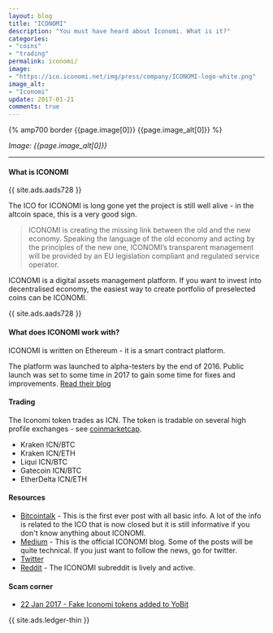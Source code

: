 ```yaml
---
layout: blog
title: "ICONOMI"
description: "You must have heard about Iconomi. What is it?"
categories:
- "coins"
- "trading"
permalink: iconomi/
image:
- "https://ico.iconomi.net/img/press/company/ICONOMI-logo-white.png"
image_alt:
- "Iconomi"
update: 2017-01-21
comments: true
---
```


{% amp700 border {{page.image[0]}} {{page.image_alt[0]}} %}

_Image: {{page.image_alt[0]}}_

________________________

#### What is ICONOMI

{{ site.ads.aads728 }}

The ICO for ICONOMI is long gone yet the project is still well alive - in the altcoin space, this is a very good sign.

> ICONOMI is creating the missing link between the old and the new economy. Speaking the language of the old economy and acting by the principles of the new one, ICONOMI’s transparent management will be provided by an EU legislation compliant and regulated service operator.

ICONOMI is a digital assets management platform. If you want to invest into decentralised economy, the easiest way to create portfolio of preselected coins can be ICONOMI.

{{ site.ads.aads728 }}

#### What does ICONOMI work with?

ICONOMI is written on Ethereum - it is a smart contract platform.

The platform was launched to alpha-testers by the end of 2016. Public launch was set to some time in 2017 to gain some time for fixes and improvements. [Read their blog](https://medium.com/iconominet/iconomi-optimising-its-digital-assets-management-platform-before-the-public-launch-in-early-2017-5cf78c51776b#.avadakup0)

#### Trading

The Iconomi token trades as ICN. The token is tradable on several high profile exchanges - see [coinmarketcap](https://coinmarketcap.com/assets/iconomi/#markets).

* Kraken	ICN/BTC
* Kraken	ICN/ETH
* Liqui	ICN/BTC
* Gatecoin	ICN/BTC
* EtherDelta	ICN/ETH

#### Resources

* [Bitcointalk](https://bitcointalk.org/index.php?topic=1587736.0) - This is the first ever post with all basic info. A lot of the info is related to the ICO that is now closed but it is still informative if you don't know anything about ICONOMI.
* [Medium](https://medium.com/iconominet) - This is the official ICONOMI blog. Some of the posts will be quite technical. If you just want to follow the news, go for twitter.
* [Twitter](https://twitter.com/iconominet)
* [Reddit](https://www.reddit.com/r/ICONOMI/) - The ICONOMI subreddit is lively and active.

#### Scam corner

* [22 Jan 2017 - Fake Iconomi tokens added to YoBit](https://np.reddit.com/r/ethtrader/comments/5pb4gv/real_iconomi_has_been_added_to_mercatox_fake_icn/)



{{ site.ads.ledger-thin }}
